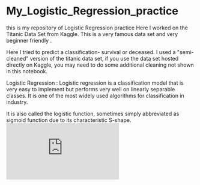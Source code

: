 # My_Logistic_Regression_practice
this is my repository of Logistic Regression practice 
Here I worked on the Titanic Data Set from Kaggle. This is a very famous data set and very beginner friendly .

Here I tried to predict a classification- survival or deceased. I used a "semi-cleaned" version of the titanic data set, if you use the data set hosted directly on Kaggle, you may need to do some additional cleaning not shown in this notebook.

Logistic Regression :
  Logistic regression is a classification model that is very easy to implement but performs very well on linearly separable classes. It is one of the most widely used algorithms for classification in industry.
  
  It is also called the logistic function, sometimes simply abbreviated as sigmoid function due to its characteristic S-shape.
![sigmoid function](https://latex.codecogs.com/gif.latex?%5CPhi%20%5Cleft%20%28%20z%20%5Cright%20%29%3D%20%5Cfrac%7B1%7D%7B1&plus;e%5E%7B-z%7D%7D)
